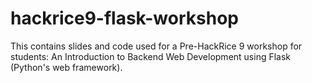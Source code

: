 # hackrice9-flask-workshop
This contains slides and code used for a Pre-HackRice 9 workshop for students: An Introduction to Backend Web Development using Flask (Python's web framework).
